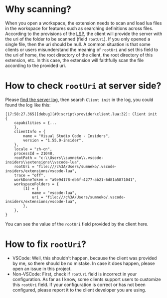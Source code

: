 # Why scanning?
When you open a workspace, the extension needs to scan and load lua files in the workspace for features such as searching definitions across files.
According to the provisions of the [LSP](https://microsoft.github.io/language-server-protocol/specifications/specification-3-17/#initialize), the client will provide the server with the uri of the folder to be scanned (field `rootUri`). If you only opened a single file, then the uri should be null.
A common situation is that some clients or users misunderstand the meaning of `rootUri` and set this field to the uri of home, the root directory of the client, the root directory of this extension, etc. In this case, the extension will faithfully scan the file according to the provided uri.

# How to check `rootUri` at server side?
Please [find the server log](https://github.com/sumneko/lua-language-server/wiki/Default-log-path), then search `Client init` in the log, you could found the log like this:
```
[17:58:27.365][debug][#0:script\provider\client.lua:32]: Client init	{
    capabilities = {...
    },
    clientInfo = {
        name = "Visual Studio Code - Insiders",
        version = "1.55.0-insider",
    },
    locale = "zh-cn",
    processId = 21048,
    rootPath = "c:\\Users\\sumneko\\.vscode-insiders\\extensions\\vscode-lua",
    rootUri = "file:///c%3A/Users/sumneko/.vscode-insiders/extensions/vscode-lua",
    trace = "off",
    workDoneToken = "a9e94178-eb6f-4277-ab21-6d81a5871041",
    workspaceFolders = {
        [1] = {
            name = "vscode-lua",
            uri = "file:///c%3A/Users/sumneko/.vscode-insiders/extensions/vscode-lua",
        },
    },
}
```
You can see the value of the `rootUri` field provided by the client here.

# How to fix `rootUri`?
* VSCode: Well, this shouldn't happen, because the client was provided by me, so there should be no mistake. In case it does happen, please open an issue in this project.
* Non-VSCode: First, check if `rootUri` field is incorrect in your configuration. As far as I know, some clients support users to customize this `rootUri` field. If your configuration is correct or has not been configured, please report it to the client developer you are using.